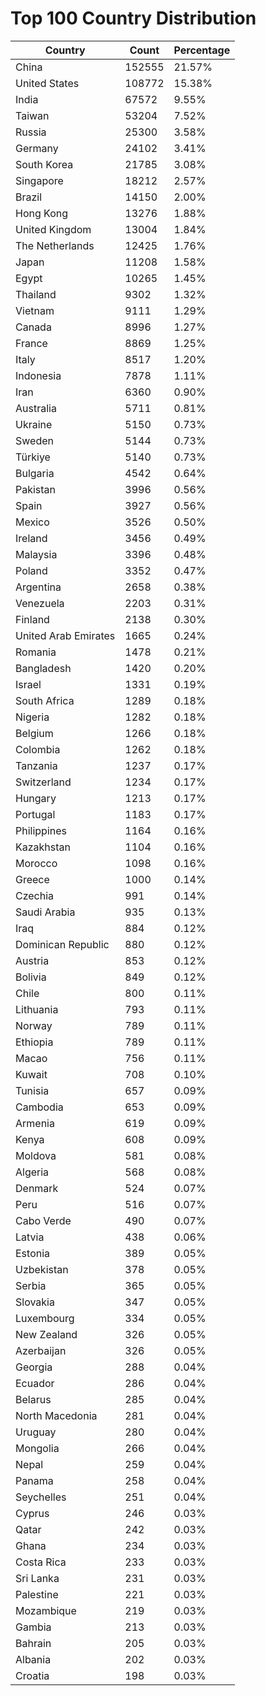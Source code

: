 # Top 100 Country Distribution
| Country | Count | Percentage |
|----|----|----|
| China | 152555 | 21.57% |
| United States | 108772 | 15.38% |
| India | 67572 | 9.55% |
| Taiwan | 53204 | 7.52% |
| Russia | 25300 | 3.58% |
| Germany | 24102 | 3.41% |
| South Korea | 21785 | 3.08% |
| Singapore | 18212 | 2.57% |
| Brazil | 14150 | 2.00% |
| Hong Kong | 13276 | 1.88% |
| United Kingdom | 13004 | 1.84% |
| The Netherlands | 12425 | 1.76% |
| Japan | 11208 | 1.58% |
| Egypt | 10265 | 1.45% |
| Thailand | 9302 | 1.32% |
| Vietnam | 9111 | 1.29% |
| Canada | 8996 | 1.27% |
| France | 8869 | 1.25% |
| Italy | 8517 | 1.20% |
| Indonesia | 7878 | 1.11% |
| Iran | 6360 | 0.90% |
| Australia | 5711 | 0.81% |
| Ukraine | 5150 | 0.73% |
| Sweden | 5144 | 0.73% |
| Türkiye | 5140 | 0.73% |
| Bulgaria | 4542 | 0.64% |
| Pakistan | 3996 | 0.56% |
| Spain | 3927 | 0.56% |
| Mexico | 3526 | 0.50% |
| Ireland | 3456 | 0.49% |
| Malaysia | 3396 | 0.48% |
| Poland | 3352 | 0.47% |
| Argentina | 2658 | 0.38% |
| Venezuela | 2203 | 0.31% |
| Finland | 2138 | 0.30% |
| United Arab Emirates | 1665 | 0.24% |
| Romania | 1478 | 0.21% |
| Bangladesh | 1420 | 0.20% |
| Israel | 1331 | 0.19% |
| South Africa | 1289 | 0.18% |
| Nigeria | 1282 | 0.18% |
| Belgium | 1266 | 0.18% |
| Colombia | 1262 | 0.18% |
| Tanzania | 1237 | 0.17% |
| Switzerland | 1234 | 0.17% |
| Hungary | 1213 | 0.17% |
| Portugal | 1183 | 0.17% |
| Philippines | 1164 | 0.16% |
| Kazakhstan | 1104 | 0.16% |
| Morocco | 1098 | 0.16% |
| Greece | 1000 | 0.14% |
| Czechia | 991 | 0.14% |
| Saudi Arabia | 935 | 0.13% |
| Iraq | 884 | 0.12% |
| Dominican Republic | 880 | 0.12% |
| Austria | 853 | 0.12% |
| Bolivia | 849 | 0.12% |
| Chile | 800 | 0.11% |
| Lithuania | 793 | 0.11% |
| Norway | 789 | 0.11% |
| Ethiopia | 789 | 0.11% |
| Macao | 756 | 0.11% |
| Kuwait | 708 | 0.10% |
| Tunisia | 657 | 0.09% |
| Cambodia | 653 | 0.09% |
| Armenia | 619 | 0.09% |
| Kenya | 608 | 0.09% |
| Moldova | 581 | 0.08% |
| Algeria | 568 | 0.08% |
| Denmark | 524 | 0.07% |
| Peru | 516 | 0.07% |
| Cabo Verde | 490 | 0.07% |
| Latvia | 438 | 0.06% |
| Estonia | 389 | 0.05% |
| Uzbekistan | 378 | 0.05% |
| Serbia | 365 | 0.05% |
| Slovakia | 347 | 0.05% |
| Luxembourg | 334 | 0.05% |
| New Zealand | 326 | 0.05% |
| Azerbaijan | 326 | 0.05% |
| Georgia | 288 | 0.04% |
| Ecuador | 286 | 0.04% |
| Belarus | 285 | 0.04% |
| North Macedonia | 281 | 0.04% |
| Uruguay | 280 | 0.04% |
| Mongolia | 266 | 0.04% |
| Nepal | 259 | 0.04% |
| Panama | 258 | 0.04% |
| Seychelles | 251 | 0.04% |
| Cyprus | 246 | 0.03% |
| Qatar | 242 | 0.03% |
| Ghana | 234 | 0.03% |
| Costa Rica | 233 | 0.03% |
| Sri Lanka | 231 | 0.03% |
| Palestine | 221 | 0.03% |
| Mozambique | 219 | 0.03% |
| Gambia | 213 | 0.03% |
| Bahrain | 205 | 0.03% |
| Albania | 202 | 0.03% |
| Croatia | 198 | 0.03% |
